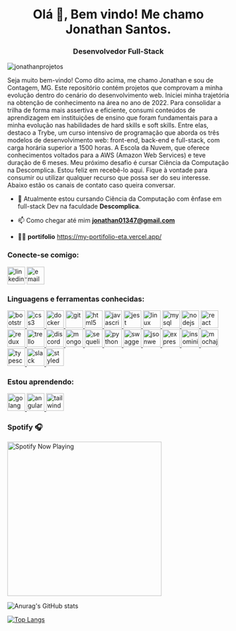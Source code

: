 <h1 align="center">Olá 👋, Bem vindo! Me chamo Jonathan Santos.</h1>
<h3 align="center">Desenvolvedor Full-Stack</h3>

<p align="left"> <img src="https://komarev.com/ghpvc/?username=jonathanprojetos&label=Profile%20views&color=0e75b6&style=flat" alt="jonathanprojetos" /> </p>
<p>
  Seja muito bem-vindo! Como dito acima, me chamo Jonathan e sou de Contagem, MG. Este repositório contém projetos que comprovam a minha evolução dentro do cenário do desenvolvimento web. Iniciei minha trajetória na obtenção de conhecimento na área no ano de 2022. Para consolidar a trilha de forma mais assertiva e eficiente, consumi conteúdos de aprendizagem em instituições de ensino que foram fundamentais para a minha evolução nas habilidades de hard skills e soft skills. Entre elas, destaco a Trybe, um curso intensivo de programação que aborda os três modelos de desenvolvimento web: front-end, back-end e full-stack, com carga horária superior a 1500 horas. A Escola da Nuvem, que oferece conhecimentos voltados para a AWS (Amazon Web Services) e teve duração de 6 meses. Meu próximo desafio é cursar Ciência da Computação na Descomplica. Estou feliz em recebê-lo aqui. Fique à vontade para consumir ou utilizar qualquer recurso que possa ser do seu interesse. Abaixo estão os canais de contato caso queira conversar.
</p>

- 🌱 Atualmente estou cursando Ciência da Computação com ênfase em full-stack Dev na faculdade **Descomplica**.

- 📫 Como chegar até mim **jonathan01347@gmail.com**

- 👨‍💻 **portifolio** https://my-portifolio-eta.vercel.app/

<h3 align="left">Conecte-se comigo:</h3>
<p align="left">
<a href="https://linkedin.com/in/jonathan-jhon" target="blank">
  <img align="center" src="https://img.shields.io/badge/linkedin-%230077B5.svg?style=for-the-badge&logo=linkedin&logoColor=white" alt="linkedin" height="40" />
</a>
<a href="mailto:jonathan01347@gmail.com" target="blank">
  <img align="center" src="https://img.shields.io/badge/Gmail-D14836?style=for-the-badge&logo=gmail&logoColor=white" alt="email" height="40" />
</a>
</p>

<h3 align="left" >Linguagens e ferramentas conhecidas:</h3>

<p align="left"> 
  <a href="https://getbootstrap.com" target="_blank" rel="noreferrer"> 
    <img src="https://img.shields.io/badge/bootstrap-%238511FA.svg?style=for-the-badge&logo=bootstrap&logoColor=white" alt="bootstrap" height="40"/> 
  </a> 
  <a href="https://www.w3schools.com/css/" target="_blank" rel="noreferrer"> 
    <img src="https://img.shields.io/badge/css3-%231572B6.svg?style=for-the-badge&logo=css3&logoColor=white" alt="css3" height="40"/> 
  </a> 
  <a href="https://www.docker.com/" target="_blank" rel="noreferrer"> 
    <img src="https://img.shields.io/badge/docker-%230db7ed.svg?style=for-the-badge&logo=docker&logoColor=white" alt="docker" height="40"/> 
  </a> 
  <a href="https://git-scm.com/" target="_blank" rel="noreferrer"> 
    <img src="https://img.shields.io/badge/git-%23F05033.svg?style=for-the-badge&logo=git&logoColor=white" alt="git" height="40"/> 
  </a> 
  <a href="https://www.w3.org/html/" target="_blank" rel="noreferrer"> 
    <img src="https://img.shields.io/badge/html5-%23E34F26.svg?style=for-the-badge&logo=html5&logoColor=white" alt="html5" height="40"/> 
  </a> 
  <a href="https://developer.mozilla.org/en-US/docs/Web/JavaScript" target="_blank" rel="noreferrer"> 
    <img src="https://img.shields.io/badge/javascript-%23323330.svg?style=for-the-badge&logo=javascript&logoColor=%23F7DF1E" alt="javascript" height="40"/> 
  </a> 
  <a href="https://jestjs.io" target="_blank" rel="noreferrer"> 
    <img src="https://img.shields.io/badge/-jest-%23C21325?style=for-the-badge&logo=jest&logoColor=white" alt="jest" height="40"/> 
  </a> 
  <a href="https://www.linux.org/" target="_blank" rel="noreferrer"> 
    <img src="https://img.shields.io/badge/Linux-FCC624?style=for-the-badge&logo=linux&logoColor=black" alt="linux" height="40"/> 
  </a> 
  <a href="https://www.mysql.com/" target="_blank" rel="noreferrer"> 
    <img src="https://img.shields.io/badge/mysql-%2300f.svg?style=for-the-badge&logo=mysql&logoColor=white" alt="mysql" height="40"/> 
  </a> 
  <a href="https://nodejs.org" target="_blank" rel="noreferrer"> 
    <img src="https://img.shields.io/badge/node.js-6DA55F?style=for-the-badge&logo=node.js&logoColor=white" alt="nodejs" height="40"/> 
  </a> 
  <a href="https://reactjs.org/" target="_blank" rel="noreferrer"> 
    <img src="https://img.shields.io/badge/react-%2320232a.svg?style=for-the-badge&logo=react&logoColor=%2361DAFB" alt="react" height="40"/> 
  </a> 
  <a href="https://redux.js.org" target="_blank" rel="noreferrer"> 
    <img src="https://img.shields.io/badge/redux-%23593d88.svg?style=for-the-badge&logo=redux&logoColor=white" alt="redux" height="40"/> 
  </a> 
  <a href="https://trello.com" target="_blanck" rel="noreferrer">
    <img src="https://img.shields.io/badge/Trello-%23026AA7.svg?style=for-the-badge&logo=Trello&logoColor=white" alt="trello" height="40"/>
  </a>
  <a href="https://discord.com" target="_blanck" rel="noreferrer">
    <img src="https://img.shields.io/badge/Discord-%235865F2.svg?style=for-the-badge&logo=discord&logoColor=white" alt="discord" height="40"/>
  </a>
  <a href="https://www.mongodb.com" target="_blanck" rel="noreferrer">
    <img src="https://img.shields.io/badge/MongoDB-%234ea94b.svg?style=for-the-badge&logo=mongodb&logoColor=white" alt="mongodb" height="40"/>
  </a>
  <a href="https://sequelize.org/docs/v6" target="_blanck" rel="noreferrer">
    <img src="https://img.shields.io/badge/Sequelize-52B0E7?style=for-the-badge&logo=Sequelize&logoColor=white" alt="sequelize" height="40"/>
  </a>
  <a href="https://www.python.org/" target="_blanck" rel="noreferrer">
    <img src="https://img.shields.io/badge/python-3670A0?style=for-the-badge&logo=python&logoColor=ffdd54" alt="python" height="40"/>
  </a>
  <a href="https://swagger.io" target="_blanck" rel="noreferrer">
    <img src="https://img.shields.io/badge/-Swagger-%23Clojure?style=for-the-badge&logo=swagger&logoColor=white" alt="swagger" height="40"/>
  </a>
  <a href="https://jwt.io" target="_blanck" rel="noreferrer">
    <img src="https://img.shields.io/badge/JWT-black?style=for-the-badge&logo=JSON%20web%20tokens" alt="jsonwebtoken" height="40"/>
  </a>
  <a href="https://expressjs.com" target="_blanck" rel="noreferrer">
    <img src="https://img.shields.io/badge/express.js-%23404d59.svg?style=for-the-badge&logo=express&logoColor=%2361DAFB" alt="expressjs" height="40"/>
  </a>
  <a href="https://docs.insomnia.rest" target="_blanck" rel="noreferrer">
    <img src="https://img.shields.io/badge/Insomnia-black?style=for-the-badge&logo=insomnia&logoColor=5849B" alt="insominia" height="40"/>
  </a>
  <a href="https://mochajs.org" target="_blanck" rel="noreferrer">
    <img src="https://img.shields.io/badge/-mocha-%238D6748?style=for-the-badge&logo=mocha&logoColor=white" alt="mochajs" height="40"/>
  </a>
  <a href="https://www.typescriptlang.org/" target="_blanck" rel="noreferrer">
    <img src="https://img.shields.io/badge/typescript-%23007ACC.svg?style=for-the-badge&logo=typescript&logoColor=white" alt="typescript" height="40"/>
  </a>
  <a href="https://slack.com" target="_blanck" rel="noreferrer">
    <img src="https://img.shields.io/badge/Slack-4A154B?style=for-the-badge&logo=slack&logoColor=white" alt="slack" height="40"/>
  </a>
  <a href="https://styled-components.com" target="_blanck" rel="noreferrer">
    <img src="https://img.shields.io/badge/styled--components-DB7093?style=for-the-badge&logo=styled-components&logoColor=white" alt="styledcomponents" height="40"/>
  </a>
</p>

<h3 align="left">Estou aprendendo:</h3>
<p>
  <a href="https://go.dev" target="_blanck" rel="noreferrer">
    <img src="https://img.shields.io/badge/GoLand-0f0f0f?&style=for-the-badge&logo=goland&logoColor=white" alt="golang" height="40"/>
  </a>
  <a href="https://angular.io" target="_blanck" rel="noreferrer">
    <img src="https://img.shields.io/badge/angular-%23DD0031.svg?style=for-the-badge&logo=angular&logoColor=white" alt="angularjs" height="40"/>
  </a>
  <a href="https://tailwindcss.com/" target="_blanck" rel="noreferrer">
    <img src="https://img.shields.io/badge/tailwindcss-%2338B2AC.svg?style=for-the-badge&logo=tailwind-css&logoColor=white" alt="tailwindcss" height="40"/>
  </a>
</p>

### Spotify 🎧

[<img src="https://novatorem-quhjkrawu-jonathanprojetos.vercel.app/api/spotify" alt="Spotify Now Playing" width="350" />](https://open.spotify.com/user/my3i7tuyhop50yksv3d78qrhe)

![Anurag's GitHub stats](https://github-readme-stats.vercel.app/api?username=jonathanprojetos&show_icons=true&theme=radical)

[![Top Langs](https://github-readme-stats.vercel.app/api/top-langs/?username=jonathanprojetos&langs_count=8&show_icons=true&theme=radical)](https://github.com/anuraghazra/github-readme-stats)
